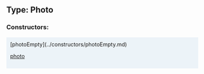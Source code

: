 ## Type: Photo  

### Constructors:

<style>
.container {
    width: auto;
    overflow-x: auto;
    white-space: nowrap;
    background: #ecf3f8;
    padding: 10px;
}
</style>
<div class="container">
[photoEmpty](../constructors/photoEmpty.md)  

[photo](../constructors/photo.md)  

</div>